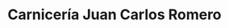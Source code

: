 ---
title: "Carnicería Juan Carlos Romero"
url: /bollullos-de-la-mitacion/carniceria-juan-carlos-romero/
shop: carnicero
---